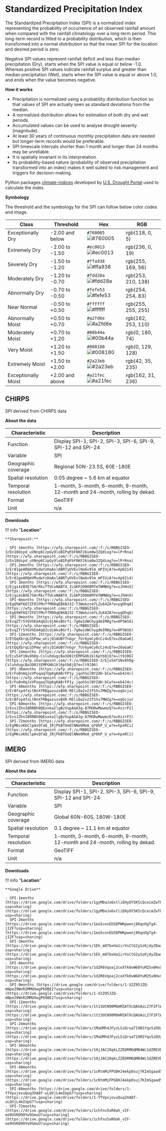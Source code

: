 # Standardized Precipitation Index

The Standardized Precipitation Index (SPI) is a normalized index representing the probability of occurrence of an observed rainfall amount when compared with the rainfall climatology over a long-term period. This long-term record is fitted to a probability distribution, which is then transformed into a normal distribution so that the mean SPI for the location and desired period is zero.

Negative SPI values represent rainfall deficit and less than median precipitation (Dry), starts when the SPI value is equal or below -1.0. Whereas positive SPI values indicate rainfall surplus and greater than median precipitation (Wet), starts when the SPI value is equal or above 1.0, and ends when the value becomes negative.

**How it works**
- Precipitation is normalized using a probability distribution function so that values of SPI are actually seen as standard deviations from the median.
- A normalized distribution allows for estimation of both dry and wet periods.
- Accumulated values can be used to analyse drought severity (magnitude).
- At least 30 years of continuous monthly precipitation data are needed but longer-term records would be preferable.
- SPI timescale intervals shorter than 1 month and longer than 24 months may be unreliable.
- It is spatially invariant in its interpretation.
- Its probability-based nature (probability of observed precipitation transformed into an index) makes it well suited to risk management and triggers for decision-making.

Python packages [climate-indices](https://pypi.org/project/climate-indices/) developed by [U.S. Drought Portal](https://www.drought.gov/drought/python-climate-indices) used to calculate the index.

**Symbology**

The threshold and the symbology for the SPI can follow below color codes and image.

| Class  | Threshold  | Hex  | RGB  |
|---|---|---|---|
| Exceptionally Dry  | -2.00 and below  | `#760005` ![#760005](https://via.placeholder.com/15/760005/000000?text=+)  | rgb(118, 0, 5)  |
| Extremely Dry  | -2.00 to -1.50  | `#ec0013` ![#ec0013](https://via.placeholder.com/15/ec0013/000000?text=+)  | rgb(236, 0, 19)  |
| Severely Dry  | -1.50 to -1.20  | `#ffa938` ![#ffa938](https://via.placeholder.com/15/ffa938/000000?text=+)  | rgb(255, 169, 56)  |
| Moderately Dry  | -1.20 to -0.70  | `#fdd28a` ![#fdd28a](https://via.placeholder.com/15/fdd28a/000000?text=+)  | rgb(253, 210, 138)  |
| Abnormally Dry  | -0.70 to -0.50  | `#fefe53` ![#fefe53](https://via.placeholder.com/15/fefe53/000000?text=+)  | rgb(254, 254, 83)  |
| Near Normal  | -0.50 to +0.50  | `#ffffff` ![#ffffff](https://via.placeholder.com/15/ffffff/000000?text=+)  | rgb(255, 255, 255)  |
| Abnormally Moist  | +0.50 to +0.70  | `#a2fd6e` ![#a2fd6e](https://via.placeholder.com/15/a2fd6e/000000?text=+)  | rgb(162, 253, 110)  |
| Moderately Moist  | +0.70 to +1.20  | `#00b44a` ![#00b44a](https://via.placeholder.com/15/00b44a/000000?text=+)  | rgb(0, 180, 74)  |
| Very Moist  | +1.20 to +1.50  | `#008180` ![#008180](https://via.placeholder.com/15/008180/000000?text=+)  | rgb(0, 129, 128)  |
| Extremely Moist  | +1.50 to +2.00  | `#2a23eb` ![#2a23eb](https://via.placeholder.com/15/2a23eb/000000?text=+)  | rgb(42, 35, 235)  |
| Exceptionally Moist  | +2.00 and above  | `#a21fec` ![#a21fec](https://via.placeholder.com/15/a21fec/000000?text=+)  | rgb(162, 31, 236)  |


## CHIRPS

SPI derived from CHIRPS data

**About the data**

| Characteristic  | Description  |
|---|---|
| Function  | Display SPI-1, SPI-2, SPI-3, SPI-6, SPI-9, SPI-12 and SPI-24  |
| Variable  | SPI  |
| Geographic coverage  | Regional 50N-23.5S, 60E-180E |
| Spatial resolution  | 0.05 degree ~ 5.6 km at equator  |
| Temporal resolution  | 1-month, 3-month, 6-month, 9-month, 12-month and 24-month, rolling by dekad.  |
| Format  | GeoTIFF  |
| Unit  | n/a  |

**Downloads**

!!! info "**Location**"

    **Sharepoint:**
    
    - SPI-1months [https://wfp.sharepoint.com/:f:/s/RBBGISEO-3/En18Uspd_uVNnp6CzpGy9loBIPqFbF0KF26im0w32Qdiog?e=lPrRna](https://wfp.sharepoint.com/:f:/s/RBBGISEO-3/En18Uspd_uVNnp6CzpGy9loBIPqFbF0KF26im0w32Qdiog?e=lPrRna)
    - SPI-2months [https://wfp.sharepoint.com/:f:/s/RBBGISEO-3/Er81geARQmVMudwYzHaAslABRTyUVEvlNa6v9lm_mPIUjA?e=Xp6Zi4](https://wfp.sharepoint.com/:f:/s/RBBGISEO-3/Er81geARQmVMudwYzHaAslABRTyUVEvlNa6v9lm_mPIUjA?e=Xp6Zi4)
    - SPI-3months [https://wfp.sharepoint.com/:f:/s/RBBGISEO-3/Ejgi4zBXE75ArRkcfTUCeNABT4_ILGKP2O008M7mTWMWUg?e=sJhHnX](https://wfp.sharepoint.com/:f:/s/RBBGISEO-3/Ejgi4zBXE75ArRkcfTUCeNABT4_ILGKP2O008M7mTWMWUg?e=sJhHnX)
    - SPI-6months [https://wfp.sharepoint.com/:f:/s/RBBGISEO-3/EgQ5Wf6Q7ZFOlFMvffM90qEBkNJ32-T3Wakzcm7LZu64ZA?e=ygDhqA](https://wfp.sharepoint.com/:f:/s/RBBGISEO-3/EgQ5Wf6Q7ZFOlFMvffM90qEBkNJ32-T3Wakzcm7LZu64ZA?e=ygDhqA)
    - SPI-9months [https://wfp.sharepoint.com/:f:/s/RBBGISEO-3/EvqZTr5YGVhEm4q6ZcdjAksBGrfi-7g6w1UWChygdmIM8g?e=0PSW16](https://wfp.sharepoint.com/:f:/s/RBBGISEO-3/EvqZTr5YGVhEm4q6ZcdjAksBGrfi-7g6w1UWChygdmIM8g?e=0PSW16)
    - SPI-12months [https://wfp.sharepoint.com/:f:/s/RBBGISEO-3/EtQqXbrqLG5Pmw_wtsjQ1AUBY7nGgr_fUr6ymCy0cCz4vQ?e=20aGaK](https://wfp.sharepoint.com/:f:/s/RBBGISEO-3/EtQqXbrqLG5Pmw_wtsjQ1AUBY7nGgr_fUr6ymCy0cCz4vQ?e=20aGaK)
    - SPI-24months [https://wfp.sharepoint.com/:f:/s/RBBGISEO-3/Eju54f1Nv8hDg-CsluhdugcBa3O01tEMPGHb1kl6ptb8jQ?e=lt9J06](https://wfp.sharepoint.com/:f:/s/RBBGISEO-3/Eju54f1Nv8hDg-CsluhdugcBa3O01tEMPGHb1kl6ptb8jQ?e=lt9J06)
    - SPI-36months [https://wfp.sharepoint.com/:f:/s/RBBGISEO-3/ErFo0nHqJxVPoqaq7UpKgKABrFP1y_jqohSolNYZdH-bCw?e=eb4J4c](https://wfp.sharepoint.com/:f:/s/RBBGISEO-3/ErFo0nHqJxVPoqaq7UpKgKABrFP1y_jqohSolNYZdH-bCw?e=eb4J4c)
    - SPI-48months [https://wfp.sharepoint.com/:f:/s/RBBGISEO-3/ErBfsp4fxLtBnXfRBgazuzsBXR-REliOa2v23fS5s7MWZg?e=oqGcju](https://wfp.sharepoint.com/:f:/s/RBBGISEO-3/ErBfsp4fxLtBnXfRBgazuzsBXR-REliOa2v23fS5s7MWZg?e=oqGcju)
    - SPI-60months [https://wfp.sharepoint.com/:f:/s/RBBGISEO-3/EvsJZhnI8RRBh0QEoxkaIlgBzVupAGA3g-87MGRwMwwmzQ?e=XzzrP2](https://wfp.sharepoint.com/:f:/s/RBBGISEO-3/EvsJZhnI8RRBh0QEoxkaIlgBzVupAGA3g-87MGRwMwwmzQ?e=XzzrP2)
    - SPI-72months [https://wfp.sharepoint.com/:f:/s/RBBGISEO-3/EgM6coKbClpAvQfaQ_IRjPkBTUeQlNNe6MeA_qY0kP_U_w?e=hpxRCi](https://wfp.sharepoint.com/:f:/s/RBBGISEO-3/EgM6coKbClpAvQfaQ_IRjPkBTUeQlNNe6MeA_qY0kP_U_w?e=hpxRCi)


## IMERG

SPI derived from IMERG data

**About the data**

| Characteristic  | Description  |
|---|---|
| Function  | Display SPI-1, SPI-2, SPI-3, SPI-6, SPI-9, SPI-12 and SPI-24  |
| Variable  | SPI  |
| Geographic coverage  | Global 60N-60S, 180W-180E |
| Spatial resolution  | 0.1 degree ~ 11.1 km at equator  |
| Temporal resolution  | 1-month, 3-month, 6-month, 9-month, 12-month and 24-month, rolling by dekad.  |
| Format  | GeoTIFF  |
| Unit  | n/a  |

**Downloads**

!!! info "**Location**"

	**Google Drive**
    
    - SPI-1months [https://drive.google.com/drive/folders/1gyMDaJo6xtliEHyOY5K5cQceimZwTQrf?usp=sharing](https://drive.google.com/drive/folders/1gyMDaJo6xtliEHyOY5K5cQceimZwTQrf?usp=sharing)
    - SPI-2months [https://drive.google.com/drive/folders/1eo5cevEUSDPWKpwenj86qnUgTg4-jIZF?usp=sharing](https://drive.google.com/drive/folders/1eo5cevEUSDPWKpwenj86qnUgTg4-jIZF?usp=sharing)
    - SPI-3months [https://drive.google.com/drive/folders/1Ek_m07bxHa1irVsCtG2ySzKjdyZ8adpF?usp=sharing](https://drive.google.com/drive/folders/1Ek_m07bxHa1irVsCtG2ySzKjdyZ8adpF?usp=sharing)
    - SPI-6months [https://drive.google.com/drive/folders/1d2R6Vqoaj2coXfkOvW68YuM25x0HvXb_?usp=sharing](https://drive.google.com/drive/folders/1d2R6Vqoaj2coXfkOvW68YuM25x0HvXb_?usp=sharing)
    - SPI-9months [https://drive.google.com/drive/folders/1-X2Z95JZQ-mNpeZ9WnR2MMUXwgP69BE2?usp=sharing](https://drive.google.com/drive/folders/1-X2Z95JZQ-mNpeZ9WnR2MMUXwgP69BE2?usp=sharing)
    - SPI-12months [https://drive.google.com/drive/folders/1t13UCN90MOmMZATXcQAUAzL27F2FlWu5?usp=sharing](https://drive.google.com/drive/folders/1t13UCN90MOmMZATXcQAUAzL27F2FlWu5?usp=sharing)
    - SPI-24months [https://drive.google.com/drive/folders/1MaOMh4JFyzLSiQruaT198SYqvSzDUyqB?usp=sharing](https://drive.google.com/drive/folders/1MaOMh4JFyzLSiQruaT198SYqvSzDUyqB?usp=sharing)
    - SPI-36months [https://drive.google.com/drive/folders/19jJAC28qkLZZEDRM6QMB4Wc1dZREVDa9?usp=sharing](https://drive.google.com/drive/folders/19jJAC28qkLZZEDRM6QMB4Wc1dZREVDa9?usp=sharing)
    - SPI-48months [https://drive.google.com/drive/folders/1cRtmMiFPGDHJ4ekpOsuj7KImSgaad5dI?usp=sharing](https://drive.google.com/drive/folders/1cRtmMiFPGDHJ4ekpOsuj7KImSgaad5dI?usp=sharing)
    - SPI-60months [https://drive.google.com/drive/folders/1-YTVpxjovuQuq3XA8f-uLQVjL4mIUpG7?usp=sharing](https://drive.google.com/drive/folders/1-YTVpxjovuQuq3XA8f-uLQVjL4mIUpG7?usp=sharing)
    - SPI-72months [https://drive.google.com/drive/folders/1chfnv5xR0ah_vIF-ee9UVKD9OYw9SmuU?usp=sharing](https://drive.google.com/drive/folders/1chfnv5xR0ah_vIF-ee9UVKD9OYw9SmuU?usp=sharing)